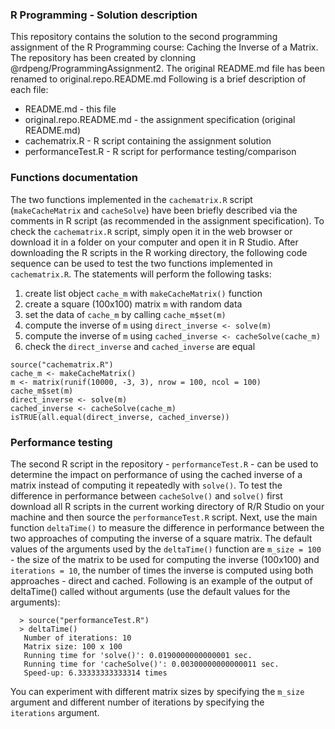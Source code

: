 ### R Programming - Solution description

This repository contains the solution to the second programming 
assignment of the R Programming course: Caching the Inverse of a Matrix.
The repository has been created by clonning @rdpeng/ProgrammingAssignment2.
The original README.md file has been renamed to original.repo.README.md
Following is a brief description of each file:

* README.md - this file
* original.repo.README.md - the assignment specification (original README.md)
* cachematrix.R - R script containing the assignment solution
* performanceTest.R - R script for performance testing/comparison

### Functions documentation

The two functions implemented in the `cachematrix.R` script (`makeCacheMatrix`
and `cacheSolve`) have been briefly described via the comments in R script (as 
recommended in the assignment specification).
To check the `cachematrix.R` script, simply open it in the web browser or 
download it in a folder on your computer and open it in R Studio.
After downloading the R scripts in the R working directory, the 
following code sequence can be used to test the two functions implemented
in `cachematrix.R`. The statements will perform the following tasks:

1.  create list object `cache_m` with `makeCacheMatrix()` function
2.  create a square (100x100) matrix `m` with random data
2.  set the data of `cache_m` by calling `cache_m$set(m)`
3.  compute the inverse of `m` using `direct_inverse <- solve(m)` 
4.  compute the inverse of `m` using `cached_inverse <- cacheSolve(cache_m)`
5.  check the `direct_inverse` and `cached_inverse` are equal

<!-- -->
    
    source("cachematrix.R")
    cache_m <- makeCacheMatrix()
    m <- matrix(runif(10000, -3, 3), nrow = 100, ncol = 100)
    cache_m$set(m)
    direct_inverse <- solve(m)
    cached_inverse <- cacheSolve(cache_m)
    isTRUE(all.equal(direct_inverse, cached_inverse))
    

### Performance testing

The second R script in the repository - `performanceTest.R` - can be used to
determine the impact on performance of using the cached inverse of a matrix
instead of computing it repeatedly with `solve()`.
To test the difference in performance between `cacheSolve()` and `solve()` 
first download all R scripts in the current working directory of R/R Studio
on your machine and then source the `performanceTest.R` script.
Next, use the main function `deltaTime()` to measure the difference in 
performance between the two approaches of computing the inverse of a square 
matrix. The default values of the arguments used by the `deltaTime()` 
function are `m_size = 100` - the size of the matrix to be used for 
computing the inverse (100x100) and `iterations = 10`, the number of times
the inverse is computed using both approaches - direct and cached.
Following is an example of the output of deltaTime() called without arguments
(use the default values for the arguments):

      > source("performanceTest.R")
      > deltaTime()
       Number of iterations: 10 
       Matrix size: 100 x 100 
       Running time for 'solve()': 0.0190000000000001 sec.
       Running time for 'cacheSolve()': 0.00300000000000011 sec.
       Speed-up: 6.33333333333314 times

You can experiment with different matrix sizes by specifying the `m_size` 
argument and different number of iterations by specifying the  
`iterations` argument.
